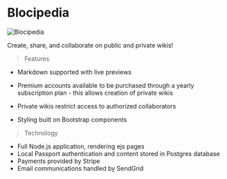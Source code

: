 Blocipedia
===========

![Blocipedia](https://i.imgur.com/txHChOE.png)

Create, share, and collaborate on public and private wikis!

>Features
* Markdown supported with live previews
* Premium accounts available to be purchased through a yearly subscription plan - this allows creation of private wikis
* Private wikis restrict access to authorized collaborators

* Styling built on Bootstrap components

>Technology
* Full Node.js application, rendering ejs pages
* Local Passport authentication and content stored in Postgres database
* Payments provided by Stripe
* Email communications handled by SendGrid